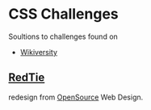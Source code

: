 # CSS Challenges

Soultions to challenges found on

* [Wikiversity](https://en.wikiversity.org/wiki/Web_Design/CSS_challenges)

## [RedTie](http://www.oswd.org/design/preview/id/3699)    
redesign from [OpenSource](http://www.oswd.org/) Web Design.